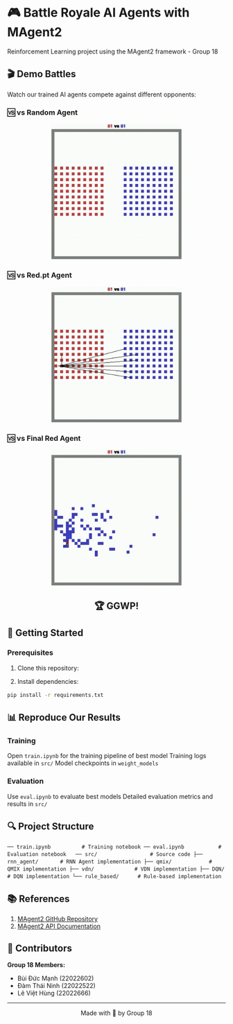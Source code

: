 # 🎮 Battle Royale AI Agents with MAgent2

Reinforcement Learning project using the MAgent2 framework - Group 18

## 🎬 Demo Battles

Watch our trained AI agents compete against different opponents:

### 🆚 vs Random Agent

<p align="center">
 <img src="assets/vs_random.gif" width="300" alt="Our agent vs random agent" />
</p>

### 🆚 vs Red.pt Agent  

<p align="center">
 <img src="assets/vs_redpt.gif" width="300" alt="Our agent vs red.pt agent" />
</p>

### 🆚 vs Final Red Agent

<p align="center">
 <img src="assets/vs_final_red.gif" width="300" alt="Our agent vs final red agent" />
</p>

<h2 align="center">🏆 GGWP! </h2>

## 🚀 Getting Started

### Prerequisites

1. Clone this repository:

2. Install dependencies:
```bash
pip install -r requirements.txt
```

## 📊 Reproduce Our Results
### Training
 Open `train.ipynb` for the training pipeline of best model
 Training logs available in `src/`
 Model checkpoints  in `weight_models`
### Evaluation
 Use `eval.ipynb` to evaluate best models
 Detailed evaluation metrics and results in `src/`
## 🔍 Project Structure
``
── train.ipynb          # Training notebook
── eval.ipynb           # Evaluation notebook  
── src/                 # Source code
   ├── rnn_agent/       # RNN Agent implementation
   ├── qmix/            # QMIX implementation
   ├── vdn/             # VDN implementation
   ├── DQN/             # DQN implementation
   └── rule_based/      # Rule-based implementation
``
## 📚 References

1. [MAgent2 GitHub Repository](https://github.com/Farama-Foundation/MAgent2)
2. [MAgent2 API Documentation](https://magent2.farama.org/introduction/basic_usage/)

## 👥 Contributors

**Group 18 Members:**

- Bùi Đức Mạnh (22022602)
- Đàm Thái Ninh (22022522) 
- Lê Việt Hùng (22022666)

---

<p align="center">
  Made with 💖 by Group 18
</p>
